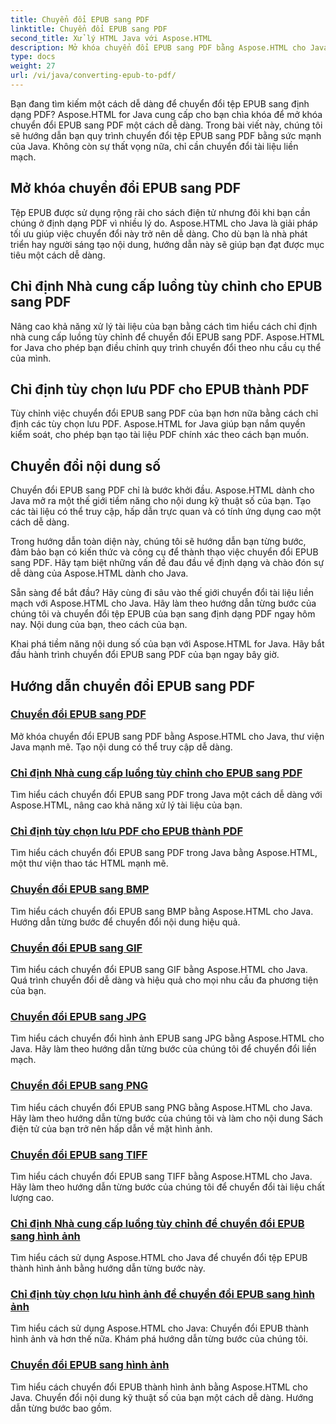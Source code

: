 ```yaml
---
title: Chuyển đổi EPUB sang PDF
linktitle: Chuyển đổi EPUB sang PDF
second_title: Xử lý HTML Java với Aspose.HTML
description: Mở khóa chuyển đổi EPUB sang PDF bằng Aspose.HTML cho Java, thư viện Java mạnh mẽ. Tạo nội dung có thể truy cập dễ dàng.
type: docs
weight: 27
url: /vi/java/converting-epub-to-pdf/
---
```


Bạn đang tìm kiếm một cách dễ dàng để chuyển đổi tệp EPUB sang định dạng PDF? Aspose.HTML for Java cung cấp cho bạn chìa khóa để mở khóa chuyển đổi EPUB sang PDF một cách dễ dàng. Trong bài viết này, chúng tôi sẽ hướng dẫn bạn quy trình chuyển đổi tệp EPUB sang PDF bằng sức mạnh của Java. Không còn sự thất vọng nữa, chỉ cần chuyển đổi tài liệu liền mạch.

## Mở khóa chuyển đổi EPUB sang PDF

Tệp EPUB được sử dụng rộng rãi cho sách điện tử nhưng đôi khi bạn cần chúng ở định dạng PDF vì nhiều lý do. Aspose.HTML cho Java là giải pháp tối ưu giúp việc chuyển đổi này trở nên dễ dàng. Cho dù bạn là nhà phát triển hay người sáng tạo nội dung, hướng dẫn này sẽ giúp bạn đạt được mục tiêu một cách dễ dàng.

## Chỉ định Nhà cung cấp luồng tùy chỉnh cho EPUB sang PDF

Nâng cao khả năng xử lý tài liệu của bạn bằng cách tìm hiểu cách chỉ định nhà cung cấp luồng tùy chỉnh để chuyển đổi EPUB sang PDF. Aspose.HTML for Java cho phép bạn điều chỉnh quy trình chuyển đổi theo nhu cầu cụ thể của mình.

## Chỉ định tùy chọn lưu PDF cho EPUB thành PDF

Tùy chỉnh việc chuyển đổi EPUB sang PDF của bạn hơn nữa bằng cách chỉ định các tùy chọn lưu PDF. Aspose.HTML for Java giúp bạn nắm quyền kiểm soát, cho phép bạn tạo tài liệu PDF chính xác theo cách bạn muốn.

## Chuyển đổi nội dung số

Chuyển đổi EPUB sang PDF chỉ là bước khởi đầu. Aspose.HTML dành cho Java mở ra một thế giới tiềm năng cho nội dung kỹ thuật số của bạn. Tạo các tài liệu có thể truy cập, hấp dẫn trực quan và có tính ứng dụng cao một cách dễ dàng.

Trong hướng dẫn toàn diện này, chúng tôi sẽ hướng dẫn bạn từng bước, đảm bảo bạn có kiến thức và công cụ để thành thạo việc chuyển đổi EPUB sang PDF. Hãy tạm biệt những vấn đề đau đầu về định dạng và chào đón sự dễ dàng của Aspose.HTML dành cho Java.

Sẵn sàng để bắt đầu? Hãy cùng đi sâu vào thế giới chuyển đổi tài liệu liền mạch với Aspose.HTML cho Java. Hãy làm theo hướng dẫn từng bước của chúng tôi và chuyển đổi tệp EPUB của bạn sang định dạng PDF ngay hôm nay. Nội dung của bạn, theo cách của bạn.

Khai phá tiềm năng nội dung số của bạn với Aspose.HTML for Java. Hãy bắt đầu hành trình chuyển đổi EPUB sang PDF của bạn ngay bây giờ.
## Hướng dẫn chuyển đổi EPUB sang PDF
### [Chuyển đổi EPUB sang PDF](./convert-epub-to-pdf/)
Mở khóa chuyển đổi EPUB sang PDF bằng Aspose.HTML cho Java, thư viện Java mạnh mẽ. Tạo nội dung có thể truy cập dễ dàng.
### [Chỉ định Nhà cung cấp luồng tùy chỉnh cho EPUB sang PDF](./convert-epub-to-pdf-specify-custom-stream-provider/)
Tìm hiểu cách chuyển đổi EPUB sang PDF trong Java một cách dễ dàng với Aspose.HTML, nâng cao khả năng xử lý tài liệu của bạn.
### [Chỉ định tùy chọn lưu PDF cho EPUB thành PDF](./convert-epub-to-pdf-specify-pdf-save-options/)
Tìm hiểu cách chuyển đổi EPUB sang PDF trong Java bằng Aspose.HTML, một thư viện thao tác HTML mạnh mẽ.
### [Chuyển đổi EPUB sang BMP](./convert-epub-to-bmp/)
Tìm hiểu cách chuyển đổi EPUB sang BMP bằng Aspose.HTML cho Java. Hướng dẫn từng bước để chuyển đổi nội dung hiệu quả.
### [Chuyển đổi EPUB sang GIF](./convert-epub-to-gif/)
Tìm hiểu cách chuyển đổi EPUB sang GIF bằng Aspose.HTML cho Java. Quá trình chuyển đổi dễ dàng và hiệu quả cho mọi nhu cầu đa phương tiện của bạn.
### [Chuyển đổi EPUB sang JPG](./convert-epub-to-jpg/)
Tìm hiểu cách chuyển đổi hình ảnh EPUB sang JPG bằng Aspose.HTML cho Java. Hãy làm theo hướng dẫn từng bước của chúng tôi để chuyển đổi liền mạch.
### [Chuyển đổi EPUB sang PNG](./convert-epub-to-png/)
Tìm hiểu cách chuyển đổi EPUB sang PNG bằng Aspose.HTML cho Java. Hãy làm theo hướng dẫn từng bước của chúng tôi và làm cho nội dung Sách điện tử của bạn trở nên hấp dẫn về mặt hình ảnh.
### [Chuyển đổi EPUB sang TIFF](./convert-epub-to-tiff/)
Tìm hiểu cách chuyển đổi EPUB sang TIFF bằng Aspose.HTML cho Java. Hãy làm theo hướng dẫn từng bước của chúng tôi để chuyển đổi tài liệu chất lượng cao.
### [Chỉ định Nhà cung cấp luồng tùy chỉnh để chuyển đổi EPUB sang hình ảnh](./convert-epub-to-image-specify-custom-stream-provider/)
Tìm hiểu cách sử dụng Aspose.HTML cho Java để chuyển đổi tệp EPUB thành hình ảnh bằng hướng dẫn từng bước này.
### [Chỉ định tùy chọn lưu hình ảnh để chuyển đổi EPUB sang hình ảnh](./convert-epub-to-image-specify-image-save-options/)
Tìm hiểu cách sử dụng Aspose.HTML cho Java: Chuyển đổi EPUB thành hình ảnh và hơn thế nữa. Khám phá hướng dẫn từng bước của chúng tôi.
### [Chuyển đổi EPUB sang hình ảnh](./convert-epub-to-image/)
Tìm hiểu cách chuyển đổi EPUB thành hình ảnh bằng Aspose.HTML cho Java. Chuyển đổi nội dung kỹ thuật số của bạn một cách dễ dàng. Hướng dẫn từng bước bao gồm.